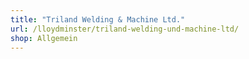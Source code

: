 ```yaml
---
title: "Triland Welding & Machine Ltd."
url: /lloydminster/triland-welding-und-machine-ltd/
shop: Allgemein
---
```

